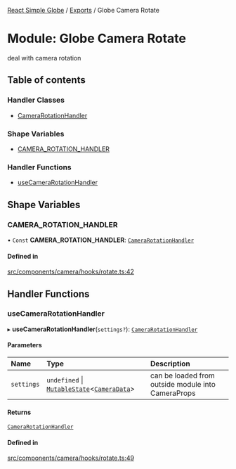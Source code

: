 [React Simple Globe](../README.md) / [Exports](../modules.md) / Globe Camera Rotate

# Module: Globe Camera Rotate

deal with camera rotation

## Table of contents

### Handler Classes

- [CameraRotationHandler](../classes/Globe_Camera_Rotate.CameraRotationHandler.md)

### Shape Variables

- [CAMERA\_ROTATION\_HANDLER](Globe_Camera_Rotate.md#camera_rotation_handler)

### Handler Functions

- [useCameraRotationHandler](Globe_Camera_Rotate.md#usecamerarotationhandler)

## Shape Variables

### CAMERA\_ROTATION\_HANDLER

• `Const` **CAMERA\_ROTATION\_HANDLER**: [`CameraRotationHandler`](../classes/Globe_Camera_Rotate.CameraRotationHandler.md)

#### Defined in

[src/components/camera/hooks/rotate.ts:42](https://github.com/Gaushao/d3-react-globe/blob/d269768/src/components/camera/hooks/rotate.ts#L42)

## Handler Functions

### useCameraRotationHandler

▸ **useCameraRotationHandler**(`settings?`): [`CameraRotationHandler`](../classes/Globe_Camera_Rotate.CameraRotationHandler.md)

#### Parameters

| Name | Type | Description |
| :------ | :------ | :------ |
| `settings` | `undefined` \| [`MutableState`](Globe_Types.md#mutablestate)<[`CameraData`](../classes/Globe_Camera_Classes.CameraData.md)\> | can be loaded from outside module into CameraProps |

#### Returns

[`CameraRotationHandler`](../classes/Globe_Camera_Rotate.CameraRotationHandler.md)

#### Defined in

[src/components/camera/hooks/rotate.ts:49](https://github.com/Gaushao/d3-react-globe/blob/d269768/src/components/camera/hooks/rotate.ts#L49)
